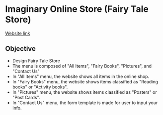 # Imaginary Online Store (Fairy Tale Store)
[Website link](https://chanlenium.github.io/Imaginary_Online_Store_Frontend/contact.html)

## Objective
* Design Fairy Tale Store
* The menu is composed of "All Items", "Fairy Books", "Pictures", and "Contact Us"
* In "All Items" menu, the website shows all items in the online shop.
* In "Fairy Books" menu, the website shows items classified as "Reading books" or "Activity books".
* In "Pictures" menu, the website shows items classified as "Posters" or "Post Cards".
* In "Contact Us" menu, the form template is made for user to input your info.

